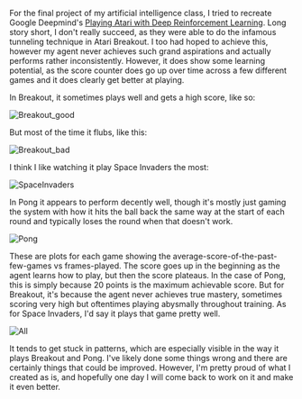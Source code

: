 For the final project of my artificial intelligence class, I tried to recreate Google Deepmind's [Playing Atari with Deep Reinforcement Learning](https://arxiv.org/pdf/1312.5602v1.pdf). Long story short, I don't really succeed, as they were able to do the infamous tunneling technique in Atari Breakout. I too had hoped to achieve this, however my agent never achieves such grand aspirations and actually performs rather inconsistently. However, it does show some learning potential, as the score counter does go up over time across a few different games and it does clearly get better at playing.

In Breakout, it sometimes plays well and gets a high score, like so:

![Breakout_good](https://user-images.githubusercontent.com/17125101/214050157-c554e05d-cd22-442e-82af-b47f7b17260c.gif)

But most of the time it flubs, like this:

![Breakout_bad](https://user-images.githubusercontent.com/17125101/214050132-dd200aa1-ec19-4af1-ba35-da3d78135e46.gif)

I think I like watching it play Space Invaders the most:

![SpaceInvaders](https://user-images.githubusercontent.com/17125101/214050058-2d17e355-48f0-4334-8737-12821dfc05f6.gif)

In Pong it appears to perform decently well, though it's mostly just gaming the system with how it hits the ball back the same way at the start of each round and typically loses the round when that doesn't work.

![Pong](https://user-images.githubusercontent.com/17125101/214050103-ddc7a63b-802d-4448-8f14-02ee738c3bb8.gif)


These are plots for each game showing the average-score-of-the-past-few-games vs frames-played. The score goes up in the beginning as the agent learns how to play, but then the score plateaus. In the case of Pong, this is simply because 20 points is the maximum achievable score. But for Breakout, it's because the agent never achieves true mastery, sometimes scoring very high but oftentimes playing abysmally throughout training. As for Space Invaders, I'd say it plays that game pretty well.

![All](https://user-images.githubusercontent.com/17125101/214060910-41caeab9-6488-4983-a493-95ff4085fa0a.jpg)

It tends to get stuck in patterns, which are especially visible in the way it plays Breakout and Pong. I've likely done some things wrong and there are certainly things that could be improved. However, I'm pretty proud of what I created as is, and hopefully one day I will come back to work on it and make it even better.

